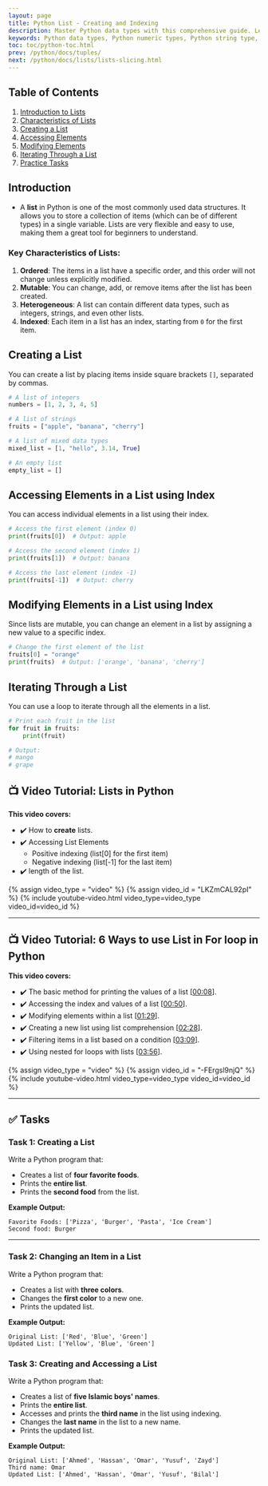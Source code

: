 ```yaml
---
layout: page
title: Python List - Creating and Indexing  
description: Master Python data types with this comprehensive guide. Learn about numeric, string, boolean, and collection data types with examples, exercises, and tasks. Perfect for beginners and professionals to enhance their Python programming skills.  
keywords: Python data types, Python numeric types, Python string type, Python boolean type, Python collection types, Python data type examples, Python data type exercises, Python programming for beginners, learn Python data types, Python coding tasks
toc: toc/python-toc.html
prev: /python/docs/tuples/
next: /python/docs/lists/lists-slicing.html
---
```


## Table of Contents
1. [Introduction to Lists](#introduction)
2. [Characteristics of Lists](#key-characteristics-of-lists)
3. [Creating a List](#creating-a-list)
4. [Accessing Elements](#creating-a-list)
5. [Modifying Elements](#modifying-elements-in-a-list-using-index)
6. [Iterating Through a List](#iterating-through-a-list)
7. [Practice Tasks](#-tasks)


## Introduction

- A **list** in Python is one of the most commonly used data structures. It allows you to store a collection of items (which can be of different types) in a single variable. Lists are very flexible and easy to use, making them a great tool for beginners to understand.

### Key Characteristics of Lists:
1. **Ordered**: The items in a list have a specific order, and this order will not change unless explicitly modified.
2. **Mutable**: You can change, add, or remove items after the list has been created.
3. **Heterogeneous**: A list can contain different data types, such as integers, strings, and even other lists.
4. **Indexed**: Each item in a list has an index, starting from `0` for the first item.

## Creating a List
You can create a list by placing items inside square brackets `[]`, separated by commas.

```python
# A list of integers
numbers = [1, 2, 3, 4, 5]

# A list of strings
fruits = ["apple", "banana", "cherry"]

# A list of mixed data types
mixed_list = [1, "hello", 3.14, True]

# An empty list
empty_list = []
```

## Accessing Elements in a List using Index
You can access individual elements in a list using their index.

```python
# Access the first element (index 0)
print(fruits[0])  # Output: apple

# Access the second element (index 1)
print(fruits[1])  # Output: banana

# Access the last element (index -1)
print(fruits[-1])  # Output: cherry
```

## Modifying Elements in a List using Index
Since lists are mutable, you can change an element in a list by assigning a new value to a specific index.

```python
# Change the first element of the list
fruits[0] = "orange"
print(fruits)  # Output: ['orange', 'banana', 'cherry']
```

## Iterating Through a List
You can use a loop to iterate through all the elements in a list.

```python
# Print each fruit in the list
for fruit in fruits:
    print(fruit)

# Output:
# mango
# grape
```

## **📺 Video Tutorial: Lists in Python**  
**This video covers:**  
- ✔️ How to **create** lists.  
- ✔️ Accessing List Elements
  - Positive indexing (list[0] for the first item)
  - Negative indexing (list[-1] for the last item) 
- ✔️ length of the list.  


{% assign video_type = "video" %}
{% assign video_id = "LKZmCAL92pI" %}
{% include youtube-video.html video_type=video_type video_id=video_id %}

---

## **📺 Video Tutorial: 6 Ways to use List in For loop in Python**  
**This video covers:**  
* ✔️ The basic method for printing the values of a list \[[00:08](http://www.youtube.com/watch?v=-FErgsl9njQ&t=8)\].
* ✔️ Accessing the index and values of a list \[[00:50](http://www.youtube.com/watch?v=-FErgsl9njQ&t=50)\].
* ✔️ Modifying elements within a list \[[01:29](http://www.youtube.com/watch?v=-FErgsl9njQ&t=89)\].
* ✔️ Creating a new list using list comprehension \[[02:28](http://www.youtube.com/watch?v=-FErgsl9njQ&t=148)\].
* ✔️ Filtering items in a list based on a condition \[[03:09](http://www.youtube.com/watch?v=-FErgsl9njQ&t=189)\].
* ✔️ Using nested for loops with lists \[[03:56](http://www.youtube.com/watch?v=-FErgsl9njQ&t=236)\].

{% assign video_type = "video" %}
{% assign video_id = "-FErgsl9njQ" %}
{% include youtube-video.html video_type=video_type video_id=video_id %}

---

## ✅ Tasks

### **Task 1: Creating a List**  
Write a Python program that:  
- Creates a list of **four favorite foods**.  
- Prints the **entire list**.  
- Prints the **second food** from the list.  

**Example Output:**  
```
Favorite Foods: ['Pizza', 'Burger', 'Pasta', 'Ice Cream']
Second food: Burger
```

---

### **Task 2: Changing an Item in a List**  
Write a Python program that:  
- Creates a list with **three colors**.  
- Changes the **first color** to a new one.  
- Prints the updated list.  

**Example Output:**  
```
Original List: ['Red', 'Blue', 'Green']
Updated List: ['Yellow', 'Blue', 'Green']
```

### **Task 3: Creating and Accessing a List**

Write a Python program that:

* Creates a list of **five Islamic boys' names**.
* Prints the **entire list**.
* Accesses and prints the **third name** in the list using indexing.
* Changes the **last name** in the list to a new name.
* Prints the updated list.

**Example Output:**

```
Original List: ['Ahmed', 'Hassan', 'Omar', 'Yusuf', 'Zayd']
Third name: Omar
Updated List: ['Ahmed', 'Hassan', 'Omar', 'Yusuf', 'Bilal']
```

